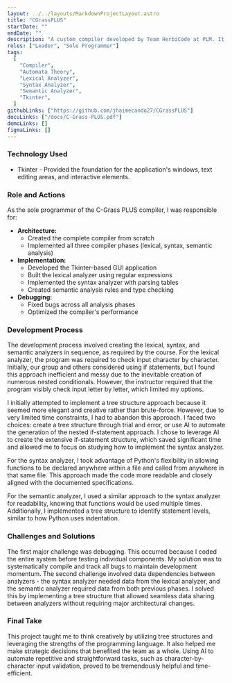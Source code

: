 ```yaml
---
layout: ../../layouts/MarkdownProjectLayout.astro
title: "CGrassPLUS"
startDate: ""
endDate: ""
description: "A custom compiler developed by Team HerbiCode at PLM. It features a lexical analyzer for tokenization, a syntax analyzer using CFG rules, and a semantic analyzer for type checking. Designed for educational purposes, it demonstrates compiler design principles with Python-like syntax and C-style structure."
roles: ["Leader", "Sole Programmer"]
tags:
  [
    "Compiler",
    "Automata Theory",
    "Lexical Analyzer",
    "Syntax Analyzer",
    "Semantic Analyzer",
    "Tkinter",
  ]
githubLinks: ["https://github.com/jhaimecando27/CGrassPLUS"]
docuLinks: ["/docs/C-Grass-PLUS.pdf"]
demoLinks: []
figmaLinks: []
---
```


### Technology Used

- Tkinter - Provided the foundation for the application's windows, text editing areas, and interactive elements.

### Role and Actions

As the sole programmer of the C-Grass PLUS compiler, I was responsible for:

- **Architecture:**
  - Created the complete compiler from scratch
  - Implemented all three compiler phases (lexical, syntax, semantic analysis)
- **Implementation:**
  - Developed the Tkinter-based GUI application
  - Built the lexical analyzer using regular expressions
  - Implemented the syntax analyzer with parsing tables
  - Created semantic analysis rules and type checking
- **Debugging:**
  - Fixed bugs across all analysis phases
  - Optimized the compiler's performance

### Development Process

The development process involved creating the lexical, syntax, and semantic analyzers in sequence, as required by the course. For the lexical analyzer, the program was required to check input character by character. Initially, our group and others considered using if statements, but I found this approach inefficient and messy due to the inevitable creation of numerous nested conditionals. However, the instructor required that the program visibly check input letter by letter, which limited my options.

I initially attempted to implement a tree structure approach because it seemed more elegant and creative rather than brute-force. However, due to very limited time constraints, I had to abandon this approach. I faced two choices: create a tree structure through trial and error, or use AI to automate the generation of the nested if-statement approach. I chose to leverage AI to create the extensive if-statement structure, which saved significant time and allowed me to focus on studying how to implement the syntax analyzer.

For the syntax analyzer, I took advantage of Python's flexibility in allowing functions to be declared anywhere within a file and called from anywhere in that same file. This approach made the code more readable and closely aligned with the documented specifications.

For the semantic analyzer, I used a similar approach to the syntax analyzer for readability, knowing that functions would be used multiple times. Additionally, I implemented a tree structure to identify statement levels, similar to how Python uses indentation.

### Challenges and Solutions

The first major challenge was debugging. This occurred because I coded the entire system before testing individual components. My solution was to systematically compile and track all bugs to maintain development momentum.
The second challenge involved data dependencies between analyzers - the syntax analyzer needed data from the lexical analyzer, and the semantic analyzer required data from both previous phases. I solved this by implementing a tree structure that allowed seamless data sharing between analyzers without requiring major architectural changes.

### Final Take

This project taught me to think creatively by utilizing tree structures and leveraging the strengths of the programming language. It also helped me make strategic decisions that benefited the team as a whole. Using AI to automate repetitive and straightforward tasks, such as character-by-character input validation, proved to be tremendously helpful and time-efficient.
